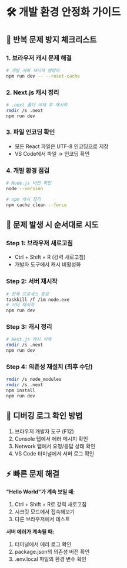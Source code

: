 # 🛠️ 개발 환경 안정화 가이드

## 🔄 반복 문제 방지 체크리스트

### 1. 브라우저 캐시 문제 해결
```bash
# 개발 서버 재시작 명령어
npm run dev -- --reset-cache
```

### 2. Next.js 캐시 정리
```bash
# .next 폴더 삭제 후 재시작
rmdir /s .next
npm run dev
```

### 3. 파일 인코딩 확인
- 모든 React 파일은 UTF-8 인코딩으로 저장
- VS Code에서 파일 → 인코딩 확인

### 4. 개발 환경 점검
```bash
# Node.js 버전 확인
node --version

# npm 캐시 정리
npm cache clean --force
```

## 🚨 문제 발생 시 순서대로 시도

### Step 1: 브라우저 새로고침
- Ctrl + Shift + R (강력 새로고침)
- 개발자 도구에서 캐시 비활성화

### Step 2: 서버 재시작
```bash
# 현재 프로세스 종료
taskkill /f /im node.exe
# 서버 재시작
npm run dev
```

### Step 3: 캐시 정리
```bash
# Next.js 캐시 삭제
rmdir /s .next
npm run dev
```

### Step 4: 의존성 재설치 (최후 수단)
```bash
rmdir /s node_modules
rmdir /s .next
npm install
npm run dev
```

## 📝 디버깅 로그 확인 방법

1. 브라우저 개발자 도구 (F12)
2. Console 탭에서 에러 메시지 확인
3. Network 탭에서 요청/응답 상태 확인
4. VS Code 터미널에서 서버 로그 확인

## ⚡ 빠른 문제 해결

**"Hello World"가 계속 보일 때:**
1. Ctrl + Shift + R로 강력 새로고침
2. 시크릿 모드에서 접속해보기
3. 다른 브라우저에서 테스트

**서버 에러가 계속될 때:**
1. 터미널에서 에러 로그 확인
2. package.json의 의존성 버전 확인
3. .env.local 파일의 환경 변수 확인

